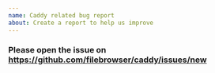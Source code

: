 ```yaml
---
name: Caddy related bug report
about: Create a report to help us improve
---
```


### Please open the issue on https://github.com/filebrowser/caddy/issues/new
